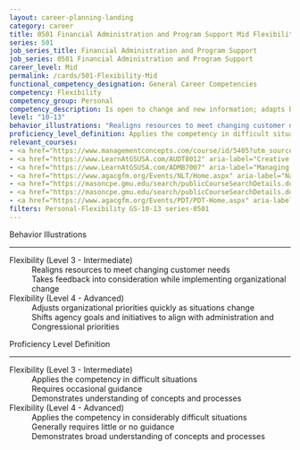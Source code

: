 ```yaml
---
layout: career-planning-landing
category: career
title: 0501 Financial Administration and Program Support Mid Flexibility
series: 501
job_series_title: Financial Administration and Program Support
job_series: 0501 Financial Administration and Program Support
career_level: Mid
permalink: /cards/501-Flexibility-Mid
functional_competency_designation: General Career Competencies
competency: Flexibility
competency_group: Personal
competency_description: Is open to change and new information; adapts behavior or work methods in response to new information, changing conditions, or unexpected obstacles; effectively deals with ambiguity.
level: "10-13"
behavior_illustrations: "Realigns resources to meet changing customer needs ? Takes feedback into consideration while implementing organizational change ? Adjusts organizational priorities quickly as situations change ? Shifts agency goals and initiatives to align with administration and Congressional priorities "
proficiency_level_definition: Applies the competency in difficult situations ? Requires occasional guidance ? Demonstrates understanding of concepts and processes ? Applies the competency in considerably difficult situations ? Generally requires little or no guidance ? Demonstrates broad understanding of concepts and processes
relevant_courses: 
- <a href="https://www.managementconcepts.com/course/id/5405?utm_source=CFOportal&utm_medium=listing&utm_campaign=CFOTTEP&utm_id=23FM" aria-label="Benefit-Cost Analysis Using Microsoft Excel - https://www.managementconcepts.com/course/id/5405?utm_source=CFOportal&utm_medium=listing&utm_campaign=CFOTTEP&utm_id=23FM">Benefit-Cost Analysis Using Microsoft Excel</a>, MC
- <a href="https://www.LearnAtGSUSA.com/AUDT8012" aria-label="Creative and Critical Thinking for Auditors (AUDT8012) - https://www.LearnAtGSUSA.com/AUDT8012">Creative and Critical Thinking for Auditors (AUDT8012)</a>, Graduate School USA (GSUSA)
- <a href="https://www.LearnAtGSUSA.com/ADMB7007" aria-label="Managing Multiple Priorities (ADMB7007) - https://www.LearnAtGSUSA.com/ADMB7007">Managing Multiple Priorities (ADMB7007)</a>, Graduate School USA (GSUSA)
- <a href="https://www.agacgfm.org/Events/NLT/Home.aspx" aria-label="National Leadership Training (NLT) - multi-competency training - https://www.agacgfm.org/Events/NLT/Home.aspx">National Leadership Training (NLT) - multi-competency training</a>, AGA
- <a href="https://masoncpe.gmu.edu/search/publicCourseSearchDetails.do?method=load&courseId=2417827" aria-label="PEBU 0403 Mastering Change - https://masoncpe.gmu.edu/search/publicCourseSearchDetails.do?method=load&courseId=2417827">PEBU 0403 Mastering Change</a>, GMU
- <a href="https://masoncpe.gmu.edu/search/publicCourseSearchDetails.do?method=load&courseId=2417838" aria-label="PEBU 0742 Governance and Ethics - https://masoncpe.gmu.edu/search/publicCourseSearchDetails.do?method=load&courseId=2417838">PEBU 0742 Governance and Ethics</a>, GMU
- <a href="https://www.agacgfm.org/Events/PDT/PDT-Home.aspx" aria-label="Professional Development Training (PDT) - multi-competency training - https://www.agacgfm.org/Events/PDT/PDT-Home.aspx">Professional Development Training (PDT) - multi-competency training</a>, AGA
filters: Personal-Flexibility GS-10-13 series-0501
---
```


<div class="desktop:grid-col-6 margin-y-3">
  <div class="border-top-2 bg-white padding-3 shadow-5 height-full members-hover border-1px button-border border-top-blue radius-lg">
    <p class="text-bold label-color font-size-21">Behavior Illustrations</p>
    <hr class="hr-green"/>
    <dl class="text-base card-content-color"><dt>Flexibility (Level 3 - Intermediate)</dt><dd>Realigns resources to meet changing customer needs </dd><dd> Takes feedback into consideration while implementing organizational change</dd><dt>Flexibility (Level 4 - Advanced)</dt><dd>Adjusts organizational priorities quickly as situations change </dd><dd> Shifts agency goals and initiatives to align with administration and Congressional priorities
</dd></dl>
  </div>
</div>
<div class="desktop:grid-col-6 margin-y-3">
  <div class="border-top-2 bg-white padding-3 shadow-5 height-full members-hover border-1px button-border border-top-blue radius-lg">
    <p class="text-bold label-color font-size-21">Proficiency Level Definition</p>
     <hr class="hr-green"/>
    <dl class="text-base card-content-color"><dt>Flexibility (Level 3 - Intermediate)</dt><dd>Applies the competency in difficult situations </dd><dd> Requires occasional guidance </dd><dd> Demonstrates understanding of concepts and processes</dd><dt>Flexibility (Level 4 - Advanced)</dt><dd>Applies the competency in considerably difficult situations </dd><dd> Generally requires little or no guidance </dd><dd> Demonstrates broad understanding of concepts and processes</dd></dl>
  </div>
</div>